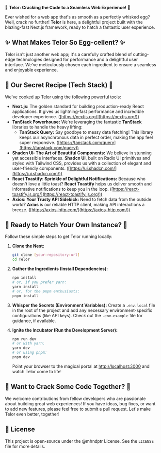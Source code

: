 🥚 **Telor: Cracking the Code to a Seamless Web Experience!** 🥚

Ever wished for a web app that's as smooth as a perfectly whisked egg? Well, crack no further! **Telor** is here, a delightful project built with the blazing-fast Next.js framework, ready to hatch a fantastic user experience.

## ✨ What Makes Telor So Egg-cellent? ✨

Telor isn't just another web app; it's a carefully crafted blend of cutting-edge technologies designed for performance and a delightful user interface. We've meticulously chosen each ingredient to ensure a seamless and enjoyable experience.

## 🍳 Our Secret Recipe (Tech Stack) 🍳

We've cooked up Telor using the following powerful tools:

- **Next.js:** The golden standard for building production-ready React applications. It gives us lightning-fast performance and incredible developer experience. ([https://nextjs.org/](https://nextjs.org/))
- **TanStack Powerhouse:** We're leveraging the fantastic **TanStack** libraries to handle the heavy lifting:
  - **TanStack Query:** Say goodbye to messy data fetching! This library keeps our asynchronous data in perfect order, making the app feel super responsive. ([https://tanstack.com/query](https://tanstack.com/query))
- **Shadcn UI: The Art of Beautiful Components:** We believe in stunning yet accessible interfaces. **Shadcn UI**, built on Radix UI primitives and styled with Tailwind CSS, provides us with a collection of elegant and user-friendly components. ([https://ui.shadcn.com/](https://ui.shadcn.com/))
- **React Toastify: Sprinkle of Delightful Notifications:** Because who doesn't love a little toast? **React Toastify** helps us deliver smooth and informative notifications to keep you in the loop. ([https://react-toastify.js.org/](https://react-toastify.js.org/))
- **Axios: Your Trusty API Sidekick:** Need to fetch data from the outside world? **Axios** is our reliable HTTP client, making API interactions a breeze. ([https://axios-http.com/](https://axios-http.com/))

## 🚀 Ready to Hatch Your Own Instance? 🚀

Follow these simple steps to get Telor running locally:

1.  **Clone the Nest:**

    ```bash
    git clone [your-repository-url]
    cd Telor
    ```

2.  **Gather the Ingredients (Install Dependencies):**

    ```bash
    npm install
    # or, if you prefer yarn:
    yarn install
    # or, for the pnpm enthusiasts:
    pnpm install
    ```

3.  **Whisper the Secrets (Environment Variables):**
    Create a `.env.local` file in the root of the project and add any necessary environment-specific configurations (like API keys). Check out the `.env.example` file for guidance, if available.

4.  **Ignite the Incubator (Run the Development Server):**

    ```bash
    npm run dev
    # or with yarn:
    yarn dev
    # or using pnpm:
    pnpm dev
    ```

    Point your browser to the magical portal at [http://localhost:3000](http://localhost:3000) and watch Telor come to life!

## 🤝 Want to Crack Some Code Together? 🤝

We welcome contributions from fellow developers who are passionate about building great web experiences! If you have ideas, bug fixes, or want to add new features, please feel free to submit a pull request. Let's make Telor even better, together!

## 📜 License

This project is open-source under the @mhndptr License. See the `LICENSE` file for more details.
